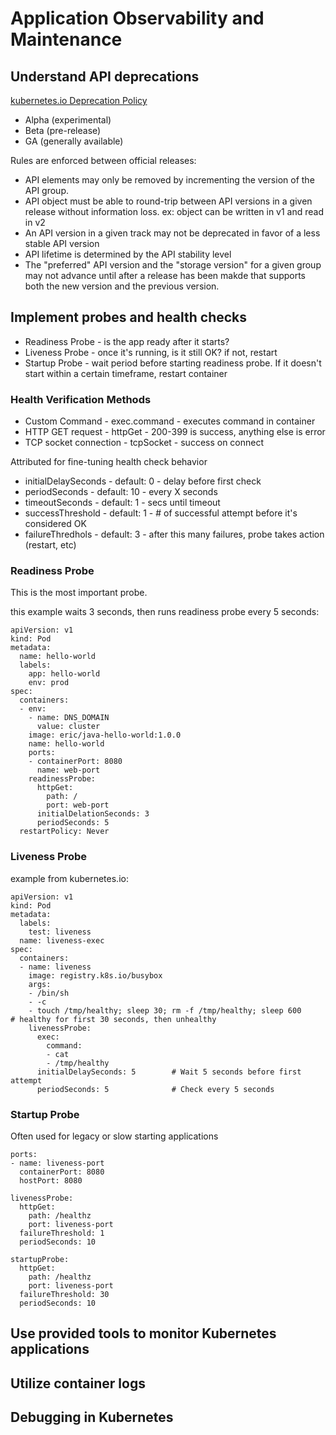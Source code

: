 # Application Observability and Maintenance

## Understand API deprecations

[kubernetes.io Deprecation Policy](https://kubernetes.io/docs/reference/using-api/deprecation-policy/)

- Alpha (experimental)
- Beta (pre-release)
- GA (generally available)

Rules are enforced between official releases:
- API elements may only be removed by incrementing the version of the API group.
- API object must be able to round-trip between API versions in a given release without information loss.  ex:  object can be written in v1 and read in v2
- An API version in a given track may not be deprecated in favor of a less stable API version
- API lifetime is determined by the API stability level
- The "preferred" API version and the "storage version" for a given group may not advance until after a release has been makde that supports both the new version and the previous version.



## Implement probes and health checks

- Readiness Probe - is the app ready after it starts?
- Liveness Probe - once it's running, is it still OK? if not, restart
- Startup Probe - wait period before starting readiness probe.  If it doesn't start within a certain timeframe, restart container

### Health Verification Methods

- Custom Command - exec.command - executes command in container
- HTTP GET request - httpGet - 200-399 is success, anything else is error
- TCP socket connection - tcpSocket - success on connect

Attributed for fine-tuning health check behavior
- initialDelaySeconds - default: 0 - delay before first check
- periodSeconds - default: 10 - every X seconds
- timeoutSeconds - default: 1 - secs until timeout
- successThreshold - default: 1 - # of successful attempt before it's considered OK
- failureThredhols - default: 3 - after this many failures, probe takes action (restart, etc)



### Readiness Probe

This is the most important probe.

this example waits 3 seconds, then runs readiness probe every 5 seconds:
```
apiVersion: v1
kind: Pod
metadata:
  name: hello-world
  labels: 
    app: hello-world
    env: prod
spec:
  containers:
  - env:
    - name: DNS_DOMAIN
      value: cluster
    image: eric/java-hello-world:1.0.0
    name: hello-world
    ports: 
    - containerPort: 8080
      name: web-port
    readinessProbe:
      httpGet:
        path: /
        port: web-port
      initialDelationSeconds: 3
      periodSeconds: 5
  restartPolicy: Never

```

### Liveness Probe

example from kubernetes.io:
```
apiVersion: v1
kind: Pod
metadata:
  labels:
    test: liveness
  name: liveness-exec
spec:
  containers:
  - name: liveness
    image: registry.k8s.io/busybox
    args:
    - /bin/sh
    - -c
    - touch /tmp/healthy; sleep 30; rm -f /tmp/healthy; sleep 600       # healthy for first 30 seconds, then unhealthy
    livenessProbe:
      exec:
        command:
        - cat
        - /tmp/healthy
      initialDelaySeconds: 5        # Wait 5 seconds before first attempt
      periodSeconds: 5              # Check every 5 seconds
```

### Startup Probe

Often used for legacy or slow starting applications

```
ports:
- name: liveness-port
  containerPort: 8080
  hostPort: 8080

livenessProbe:
  httpGet:
    path: /healthz
    port: liveness-port
  failureThreshold: 1
  periodSeconds: 10

startupProbe:
  httpGet:
    path: /healthz
    port: liveness-port
  failureThreshold: 30
  periodSeconds: 10
```


## Use provided tools to monitor Kubernetes applications



## Utilize container logs

## Debugging in Kubernetes


